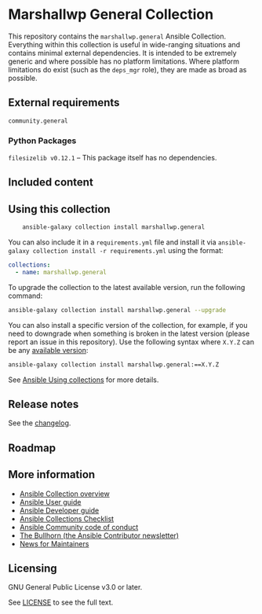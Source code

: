 # Marshallwp General Collection

This repository contains the `marshallwp.general` Ansible Collection.  Everything within this collection is useful in wide-ranging situations and contains minimal external dependencies.  It is intended to be extremely generic and where possible has no platform limitations.  Where platform limitations do exist (such as the `deps_mgr` role), they are made as broad as possible.

<!--start requires_ansible-->
<!--end requires_ansible-->

## External requirements

`community.general`

### Python Packages
`filesizelib v0.12.1` – This package itself has no dependencies.

## Included content

<!--start collection content-->
<!--end collection content-->

## Using this collection

```bash
    ansible-galaxy collection install marshallwp.general
```

You can also include it in a `requirements.yml` file and install it via `ansible-galaxy collection install -r requirements.yml` using the format:

```yaml
collections:
  - name: marshallwp.general
```

To upgrade the collection to the latest available version, run the following command:

```bash
ansible-galaxy collection install marshallwp.general --upgrade
```

You can also install a specific version of the collection, for example, if you need to downgrade when something is broken in the latest version (please report an issue in this repository). Use the following syntax where `X.Y.Z` can be any [available version](https://galaxy.ansible.com/marshallwp/general):

```bash
ansible-galaxy collection install marshallwp.general:==X.Y.Z
```

See [Ansible Using collections](https://docs.ansible.com/ansible/latest/user_guide/collections_using.html) for more details.

## Release notes

See the [changelog](https://github.com/marshallwp/marshallwp.general/tree/main/CHANGELOG.rst).

## Roadmap

<!-- Optional. Include the roadmap for this collection, and the proposed release/versioning strategy so users can anticipate the upgrade/update cycle. -->

## More information

<!-- List out where the user can find additional information, such as working group meeting times, slack/IRC channels, or documentation for the product this collection automates. At a minimum, link to: -->

- [Ansible Collection overview](https://github.com/ansible-collections/overview)
- [Ansible User guide](https://docs.ansible.com/ansible/devel/user_guide/index.html)
- [Ansible Developer guide](https://docs.ansible.com/ansible/devel/dev_guide/index.html)
- [Ansible Collections Checklist](https://github.com/ansible-collections/overview/blob/main/collection_requirements.rst)
- [Ansible Community code of conduct](https://docs.ansible.com/ansible/devel/community/code_of_conduct.html)
- [The Bullhorn (the Ansible Contributor newsletter)](https://us19.campaign-archive.com/home/?u=56d874e027110e35dea0e03c1&id=d6635f5420)
- [News for Maintainers](https://github.com/ansible-collections/news-for-maintainers)

## Licensing

GNU General Public License v3.0 or later.

See [LICENSE](https://github.com/marshallwp/marshallwp.general/blob/main/LICENSE) to see the full text.
